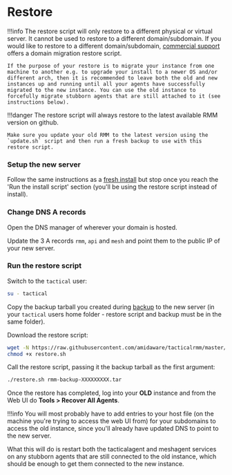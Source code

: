 # Restore

!!!info
    The restore script will only restore to a different physical or virtual server. It cannot be used to restore to a different domain/subdomain. If you would like to restore to a different domain/subdomain, [commercial support](https://support.amidaware.com/) offers a domain migration restore script.

    If the purpose of your restore is to migrate your instance from one machine to another e.g. to upgrade your install to a newer OS and/or different arch, then it is recommended to leave both the old and new instances up and running until all your agents have successfully migrated to the new instance. You can use the old instance to forcefully migrate stubborn agents that are still attached to it (see instructions below).

!!!danger
    The restore script will always restore to the latest available RMM version on github.

    Make sure you update your old RMM to the latest version using the `update.sh` script and then run a fresh backup to use with this restore script.

### Setup the new server

Follow the same instructions as a [fresh install](install_server.md) but stop once you reach the 'Run the install script' section (you'll be using the restore script instead of install).

### Change DNS A records

Open the DNS manager of wherever your domain is hosted.

Update the 3 A records `rmm`, `api` and `mesh` and point them to the public IP of your new server.
### Run the restore script

Switch to the `tactical` user:

```bash
su - tactical
```

Copy the backup tarball you created during [backup](backup.md) to the new server (in your `tactical` users home folder - restore script and backup must be in the same folder).

Download the restore script:

```bash
wget -N https://raw.githubusercontent.com/amidaware/tacticalrmm/master/restore.sh
chmod +x restore.sh
```

Call the restore script, passing it the backup tarball as the first argument:

```bash
./restore.sh rmm-backup-XXXXXXXXX.tar
```


Once the restore has completed, log into your **OLD** instance and from the Web UI do **Tools > Recover All Agents**.

!!!info
    You will most probably have to add entries to your host file (on the machine you're trying to access the web UI from) for your subdomains to access the old instance, since you'll already have updated DNS to point to the new server.

What this will do is restart both the tacticalagent and meshagent services on any stubborn agents that are still connected to the old instance, which should be enough to get them connected to the new instance.